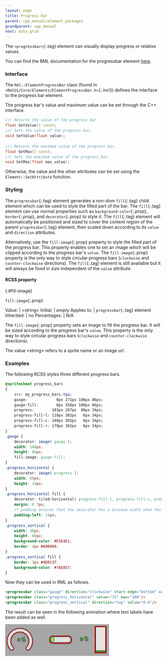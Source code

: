 ```yaml
---
layout: page
title: Progress bar
parent: cpp_manual/element_packages
grandparent: cpp_manual
next: data_grid
---
```


The `<progressbar>`{:.tag} element can visually display progress or relative values.

You can find the RML documentation for the progressbar element [here]({{"pages/rml/data_display.html#progressbar"|relative_url}}).


### Interface

The `Rml::ElementProgressBar` class (found in `<RmlUi/Core/Elements/ElementProgressBar.h>`{:.incl}) defines the interface to the progress bar element.

The progress bar's value and maximum value can be set through the C++ interface.

```cpp
/// Returns the value of the progress bar.
float GetValue() const;
/// Sets the value of the progress bar.
void SetValue(float value);

/// Returns the maximum value of the progress bar.
float GetMax() const;
/// Sets the maximum value of the progress bar.
void SetMax(float max_value);
```

Otherwise, the value and the other attributes can be set using the `Element::SetAttribute` function.


### Styling

The `progressbar`{:.tag} element generates a non-dom `fill`{:.tag} child element which can be used to style the filled part of the bar. The `fill`{:.tag} element can use normal properties such as `background-color`{:.prop}, `border`{:.prop}, and `decorator`{:.prop} to style it. The `fill`{:.tag} element will automatically be positioned and sized to cover the content region of the parent `progressbar`{:.tag} element, then scaled down according to its `value` and `direction` attributes.

Alternatively, use the `fill-image`{:.prop} property to style the filled part of the progress bar. This property enables one to set an image which will be clipped according to the progress bar's `value`. The `fill-image`{:.prop} property is the only way to style circular progress bars (`clockwise` and `counter-clockwise` directions). The `fill`{:.tag} element is still available but it will always be fixed in size independent of the `value` attribute.


#### RCSS property
{:#fill-image}

`fill-image`{:.prop}

Value: | \<string\>
Initial: | *empty*
Applies to: | `progressbar`{:.tag} element
Inherited: | no
Percentages: | N/A

The `fill-image`{:.prop} property sets an image to fill the progress bar. It will be sized according to the progress bar's `value`. This property is the only way to style circular progress bars (`clockwise` and `counter-clockwise` directions).

The value \<string\> refers to a sprite name or an image url.


### Examples

The following RCSS styles three different progress bars.
```css
@spritesheet progress_bars
{
	src: my_progress_bars.tga;
	gauge:             0px 271px 100px 86px;
	gauge-fill:        0px 356px 100px 86px;
	progress:        103px 267px  80px 34px;
	progress-fill-l: 110px 302px   6px 34px;
	progress-fill-c: 140px 302px   6px 34px;
	progress-fill-r: 170px 302px   6px 34px;
}
.gauge { 
	decorator: image( gauge );
	width: 100px;
	height: 86px;
	fill-image: gauge-fill;
}
.progress_horizontal { 
	decorator: image( progress );
	width: 80px;
	height: 34px;
}
.progress_horizontal fill {
	decorator: tiled-horizontal( progress-fill-l, progress-fill-c, progress-fill-r );
	margin: 0 7px;
	/* padding ensures that the decorator has a minimum width when the value is zero */
	padding-left: 14px;
}
.progress_vertical {
	width: 30px;
	height: 80px;
	background-color: #E3E4E1;
	border: 4px #A90909;
}
.progress_vertical fill {
	border: 3px #4D9137;
	background-color: #7AE857;
}
```
Now they can be used in RML as follows.
```html
<progressbar class="gauge" direction="clockwise" start-edge="bottom" value="0.3"/>
<progressbar class="progress_horizontal" value="75" max="100"/>
<progressbar class="progress_vertical" direction="top" value="0.6"/>
```

The result can be seen in the following animation where text labels have been added as well.

![progress bar](progress_bar.gif)
